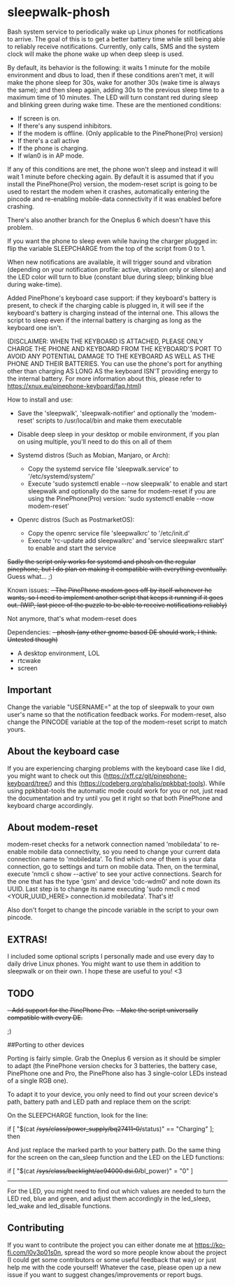 # sleepwalk-phosh
Bash system service to periodically wake up Linux phones for notifications to arrive. The goal of this is to get a better battery time while still being able to reliably receive notifications. Currently, only calls, SMS and the system clock will make the phone wake up when deep sleep is used.

By default, its behavior is the following: it waits 1 minute for the mobile environment and dbus to load, then if these conditions aren't met, it will make the phone sleep for 30s, wake for another 30s (wake time is always the same); and then sleep again, adding 30s to the previous sleep time to a maximum time of 10 minutes. The LED will turn constant red during sleep and blinking green during wake time. These are the mentioned conditions:

- If screen is on.
- If there's any suspend inhibitors.
- If the modem is offline. (Only applicable to the PinePhone(Pro) version)
- If there's a call active
- If the phone is charging.
- If wlan0 is in AP mode.

If any of this conditions are met, the phone won't sleep and instead it will wait 1 minute before checking again. By default it is assumed that if you install the PinePhone(Pro) version, the modem-reset script is going to be used to restart the modem when it crashes, automatically entering the pincode and re-enabling mobile-data connectivity if it was enabled before crashing.

There's also another branch for the Oneplus 6 which doesn't have this problem.

If you want the phone to sleep even while having the charger plugged in: flip the variable SLEEPCHARGE from the top of the script from 0 to 1.

When new notifications are available, it will trigger sound and vibration (depending on your notification profile: active, vibration only or silence) and the LED color will turn to blue (constant blue during sleep; blinking blue during wake-time).

Added PinePhone's keyboard case support: if they keyboard's battery is present, to check if the charging cable is plugged in, it will see if the keyboard's battery is charging instead of the internal one. This allows the script to sleep even if the internal battery is charging as long as the keyboard one isn't.

(DISCLAIMER: WHEN THE KEYBOARD IS ATTACHED, PLEASE ONLY CHARGE THE PHONE AND KEYBOARD FROM THE KEYBOARD'S PORT TO AVOID ANY POTENTIAL DAMAGE TO THE KEYBOARD AS WELL AS THE PHONE AND THEIR BATTERIES. You can use the phone's port for anything other than charging AS LONG AS the keyboard ISN'T providing energy to the internal battery. For more information about this, please refer to https://xnux.eu/pinephone-keyboard/faq.html)

How to install and use:
- Save the 'sleepwalk', 'sleepwalk-notifier' and optionally the 'modem-reset' scripts to /usr/local/bin and make them executable

- Disable deep sleep in your desktop or mobile environment, if you plan on using multiple, you'll need to do this on all of them

- Systemd distros (Such as Mobian, Manjaro, or Arch): 
    - Copy the systemd service file 'sleepwalk.service' to '/etc/systemd/system/'
    - Execute 'sudo systemctl enable --now sleepwalk' to enable and start sleepwalk and optionally do the same for modem-reset if you are using the PinePhone(Pro) version: 'sudo systemctl enable --now modem-reset'
    
- Openrc distros (Such as PostmarketOS):
    - Copy the openrc service file 'sleepwalkrc' to '/etc/init.d'
    - Execute 'rc-update add sleepwalkrc' and 'service sleepwalkrc start' to enable and start the service
    
~~Sadly the script only works for systemd and phosh on the regular pinephone, but I do plan on making it compatible with everything eventually.~~
Guess what...  ;)

Known issues:
~~- The PinePhone modem goes off by itself whenever he wants, so I need to implement another script that keeps it running if it goes out. (WIP, last piece of the puzzle to be able to receive notifications reliably)~~

Not anymore, that's what modem-reset does

Dependencies:
~~- phosh (any other gnome based DE should work, I think. Untested though)~~
- A desktop environment, LOL
- rtcwake
- screen

## Important

Change the variable "USERNAME=" at the top of sleepwalk to your own user's name so that the notification feedback works.
For modem-reset, also change the PINCODE variable at the top of the modem-reset script to match yours.


## About the keyboard case

If you are experiencing charging problems with the keyboard case like I did, you might want to check out this (https://xff.cz/git/pinephone-keyboard/tree/) and this (https://codeberg.org/phalio/ppkbbat-tools). While using ppkbbat-tools the automatic mode could work for you or not, just read the documentation and try until you get it right so that both PinePhone and keyboard charge accordingly.


## About modem-reset

modem-reset checks for a network connection named 'mobiledata' to re-enable mobile data connectivity, so you need to change your current data connection name to 'mobiledata'. To find which one of them is your data connection, go to settings and turn on mobile data. Then, on the terminal, execute 'nmcli c show --active' to see your active connections. Search for the one that has the type 'gsm' and device 'cdc-wdm0' and note down its UUID. Last step is to change its name executing 'sudo nmcli c mod <YOUR_UUID_HERE> connection.id mobiledata'. That's it!

Also don't forget to change the pincode variable in the script to your own pincode.


## EXTRAS!

I included some optional scripts I personally made and use every day to daily drive Linux phones. You might want to use them in addition to sleepwalk or on their own. I hope these are useful to you! <3


## TODO

~~- Add support for the PinePhone Pro.~~
~~- Make the script universally compatible with every DE.~~

;)


##Porting to other devices

Porting is fairly simple. Grab the Oneplus 6 version as it should be simpler to adapt (the PinePhone version checks for 3 batteries, the battery case, PinePhone one and Pro, the PinePhone also has 3 single-color LEDs instead of a single RGB one).

To adapt it to your device, you only need to find out your screen device's path, battery path and LED path and replace them on the script:

On the SLEEPCHARGE function, look for the line:

if [ "$(cat ~~/sys/class/power_supply/bq27411-0/~~status)" == "Charging" ]; then

And just replace the marked parth to your battery path. Do the same thing for the screen on the can_sleep function and the LED on the LED functions:

if [ "$(cat ~~/sys/class/backlight/ae94000.dsi.0/~~bl_power)" = "0" ]

---------------------------------------------------------------------

For the LED, you might need to find out which values are needed to turn the LED red, blue and green, and adjust them accordingly in the led_sleep, led_wake and led_disable functions.


## Contributing

If you want to contribute the project you can either donate me at https://ko-fi.com/l0v3p01s0n, spread the word so more people know about the project (I could get some contributors or some useful feedback that way) or just help me with the code yourself! Whatever the case, please open up a new issue if you want to suggest changes/improvements or report bugs.
